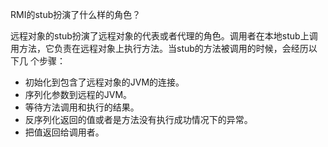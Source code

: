 RMI的stub扮演了什么样的角色？

远程对象的stub扮演了远程对象的代表或者代理的角色。调用者在本地stub上调用方法，它负责在远程对象上执行方法。当stub的方法被调用的时候，会经历以下几
个步骤：

  * 初始化到包含了远程对象的JVM的连接。
  * 序列化参数到远程的JVM。
  * 等待方法调用和执行的结果。
  * 反序列化返回的值或者是方法没有执行成功情况下的异常。
  * 把值返回给调用者。

